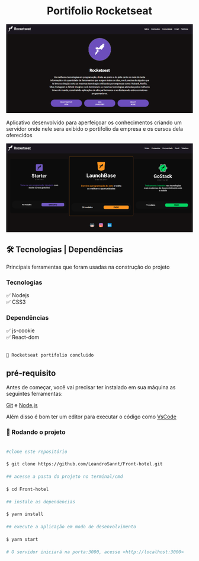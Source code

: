 <h1 align='center'>Portifolio Rocketseat</h1>

<img src="public\imagens\Portifolio.png">


<p>Aplicativo desenvolvido para aperfeiçoar os conhecimentos 
criando um servidor onde nele sera exibido o portifolio da empresa e os cursos dela oferecidos </p>

<img src="public\imagens\PortifolioConteudo.png">

## 🛠 Tecnologias | Dependências

<p>Principais ferramentas que foram usadas na construção do projeto</p>

<h3>Tecnologias</h3>

✅ Nodejs <br>
✅ CSS3  <br>

<h3>Dependências</h3>

✅ js-cookie <br>
✅ React-dom <br>

## <h4 align="center"> 
    🚀 Rocketseat portifolio concluido

## pré-requisito

Antes de começar, você vai precisar ter instalado em sua máquina as seguintes ferramentas: 

[Git](https://git-scm.com) e [Node.js](https://nodejs.org/en/) 

Além disso é bom ter um editor para executar o código como [VsCode](https://code.visualstudio.com/download)

### 🎲 Rodando o projeto

```bash

#clone este repositório

$ git clone https://github.com/LeandroSannt/Front-hotel.git

## acesse a pasta do projeto no terminal/cmd

$ cd Front-hotel

## instale as dependencias 

$ yarn install

## execute a aplicação em modo de desenvolvimento 

$ yarn start

# O servidor iniciará na porta:3000, acesse <http://localhost:3000>

```
